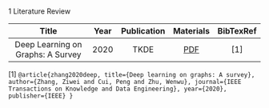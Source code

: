 #

1 Literature Review

| Title | Year | Publication |  Materials  |BibTexRef|
| :---: | :---------: | :--:| :-:|:---:|
|Deep Learning on Graphs: A Survey|2020|TKDE| [PDF](https://arxiv.org/pdf/1812.04202.pdf)|[1]|





[1] ```@article{zhang2020deep,
  title={Deep learning on graphs: A survey},
  author={Zhang, Ziwei and Cui, Peng and Zhu, Wenwu},
  journal={IEEE Transactions on Knowledge and Data Engineering},
  year={2020},
  publisher={IEEE}
}```